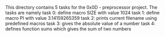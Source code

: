 This directory contains 5 tasks for the 0x0D - preprocessor project. The tasks are namely
task 0: define macro SIZE with value 1024
task 1: define macro PI with value 3.14159265359
task 2: prints current filename using predefined macros
task 3: gives the absolute value of a number
task 4: defines function sums which gives the sum of two numbers
